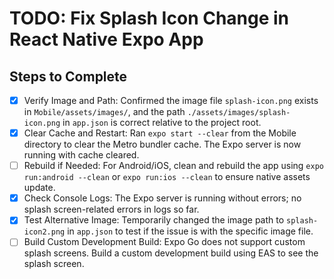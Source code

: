 # TODO: Fix Splash Icon Change in React Native Expo App

## Steps to Complete
- [x] Verify Image and Path: Confirmed the image file `splash-icon.png` exists in `Mobile/assets/images/`, and the path `./assets/images/splash-icon.png` in `app.json` is correct relative to the project root.
- [x] Clear Cache and Restart: Ran `expo start --clear` from the Mobile directory to clear the Metro bundler cache. The Expo server is now running with cache cleared.
- [ ] Rebuild if Needed: For Android/iOS, clean and rebuild the app using `expo run:android --clean` or `expo run:ios --clean` to ensure native assets update.
- [x] Check Console Logs: The Expo server is running without errors; no splash screen-related errors in logs so far.
- [x] Test Alternative Image: Temporarily changed the image path to `splash-icon2.png` in `app.json` to test if the issue is with the specific image file.
- [ ] Build Custom Development Build: Expo Go does not support custom splash screens. Build a custom development build using EAS to see the splash screen.
